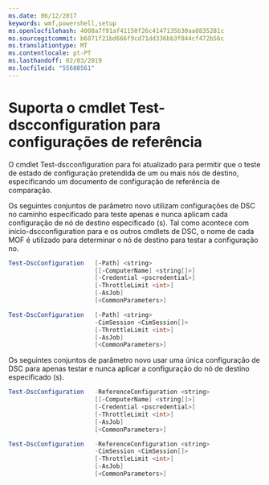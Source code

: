 ```yaml
---
ms.date: 06/12/2017
keywords: wmf,powershell,setup
ms.openlocfilehash: 4008a7f91af41150f26c4147135b30aa8835281c
ms.sourcegitcommit: b6871f21bd666f9cd71dd336bb3f844cf472b56c
ms.translationtype: MT
ms.contentlocale: pt-PT
ms.lasthandoff: 02/03/2019
ms.locfileid: "55688561"
---
```

# <a name="test-dscconfiguration-cmdlet-supports-reference-configurations"></a>Suporta o cmdlet Test-dscconfiguration para configurações de referência

O cmdlet Test-dscconfiguration para foi atualizado para permitir que o teste de estado de configuração pretendida de um ou mais nós de destino, especificando um documento de configuração de referência de comparação.

Os seguintes conjuntos de parâmetro novo utilizam configurações de DSC no caminho especificado para teste apenas e nunca aplicam cada configuração de nó de destino especificado (s). Tal como acontece com início-dscconfiguration para e os outros cmdlets de DSC, o nome de cada MOF é utilizado para determinar o nó de destino para testar a configuração no.

```powershell
Test-DscConfiguration   [-Path] <string>
                        [[-ComputerName] <string[]>]
                        [-Credential <pscredential>]
                        [-ThrottleLimit <int>]
                        [-AsJob]
                        [<CommonParameters>]

Test-DscConfiguration   [-Path] <string>
                        -CimSession <CimSession[]>
                        [-ThrottleLimit <int>]
                        [-AsJob]
                        [<CommonParameters>]
```

Os seguintes conjuntos de parâmetro novo usar uma única configuração de DSC para apenas testar e nunca aplicar a configuração do nó de destino especificado (s).

```powershell
Test-DscConfiguration   -ReferenceConfiguration <string>
                        [[-ComputerName] <string[]>]
                        [-Credential <pscredential>]
                        [-ThrottleLimit <int>]
                        [-AsJob]
                        [<CommonParameters>]

Test-DscConfiguration   -ReferenceConfiguration <string>
                        -CimSession <CimSession[]>
                        [-ThrottleLimit <int>]
                        [-AsJob]
                        [<CommonParameters>]
```
